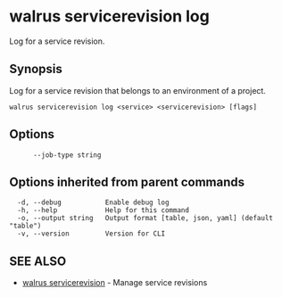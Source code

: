 # walrus servicerevision log

Log for a service revision.

## Synopsis

Log for a service revision that belongs to an environment of a project.

```
walrus servicerevision log <service> <servicerevision> [flags]
```

## Options

```
      --job-type string   
```

## Options inherited from parent commands

```
  -d, --debug           Enable debug log
  -h, --help            Help for this command
  -o, --output string   Output format [table, json, yaml] (default "table")
  -v, --version         Version for CLI
```

## SEE ALSO

* [walrus servicerevision](walrus_servicerevision)	 - Manage service revisions

